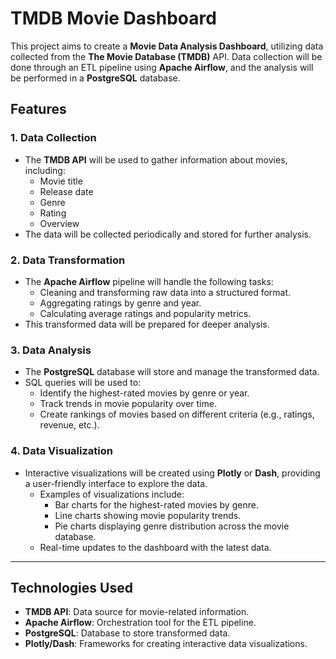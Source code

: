 # TMDB Movie Dashboard

This project aims to create a **Movie Data Analysis Dashboard**, utilizing data collected from the **The Movie Database (TMDB)** API. Data collection will be done through an ETL pipeline using **Apache Airflow**, and the analysis will be performed in a **PostgreSQL** database.

## Features

### 1. **Data Collection**
- The **TMDB API** will be used to gather information about movies, including:
  - Movie title
  - Release date
  - Genre
  - Rating
  - Overview
- The data will be collected periodically and stored for further analysis.

### 2. **Data Transformation**
- The **Apache Airflow** pipeline will handle the following tasks:
  - Cleaning and transforming raw data into a structured format.
  - Aggregating ratings by genre and year.
  - Calculating average ratings and popularity metrics.
- This transformed data will be prepared for deeper analysis.

### 3. **Data Analysis**
- The **PostgreSQL** database will store and manage the transformed data.
- SQL queries will be used to:
  - Identify the highest-rated movies by genre or year.
  - Track trends in movie popularity over time.
  - Create rankings of movies based on different criteria (e.g., ratings, revenue, etc.).

### 4. **Data Visualization**
- Interactive visualizations will be created using **Plotly** or **Dash**, providing a user-friendly interface to explore the data.
  - Examples of visualizations include:
    - Bar charts for the highest-rated movies by genre.
    - Line charts showing movie popularity trends.
    - Pie charts displaying genre distribution across the movie database.
  - Real-time updates to the dashboard with the latest data.

---

## Technologies Used
- **TMDB API**: Data source for movie-related information.
- **Apache Airflow**: Orchestration tool for the ETL pipeline.
- **PostgreSQL**: Database to store transformed data.
- **Plotly/Dash**: Frameworks for creating interactive data visualizations.

